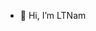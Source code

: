- 👋 Hi, I’m LTNam

<!---
LTNam220101/LTNam220101 is a ✨ special ✨ repository because its `README.md` (this file) appears on your GitHub profile.
You can click the Preview link to take a look at your changes.
--->
